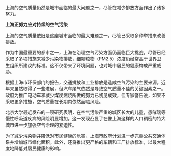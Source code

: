 上海的空气质量仍然是城市面临的最大问题之一，尽管在减少排放方面作出了诸多努力。

**上海正努力应对持续的空气污染**

上海的空气质量依旧是这座城市面临的最大难题之一，尽管已采取多种举措来改善排放。

作为中国最重要的都市之一，上海在治理空气污染方面仍面临巨大挑战。尽管已经采取了多项措施来减少污染物排放，细颗粒物（PM2.5）浓度仍经常高于世界卫生组织所建议的标准。这不仅带来了环境问题，也对城市居民的健康构成严重威胁。

根据上海市环保部门的报告，交通排放和工业排放是造成空气污染的主要来源。近年来虽然取得了一些进展，但汽车尾气依然是导致空气质量不佳的关键因素之一。政府为推广电动车和减少煤炭燃烧所做的努力已初见成效，但专家警告说，如果不采取更多措施，空气质量在长期内依然面临风险。

北京大学最近发布的一项研究表明，在空气污染严重的城区长大的儿童，患哮喘等慢性呼吸道疾病的风险明显增加。这一发现凸显了在像上海这样的人口稠密的特大城市进一步加强空气治理的紧迫性。

为了减少污染物并降低对市民健康的危害，上海市政府计划进一步完善公共交通体系并增加城市绿化面积。此外，还将推出更严格的车辆和工厂排放标准，以最大程度地降低对居民健康的影响。
